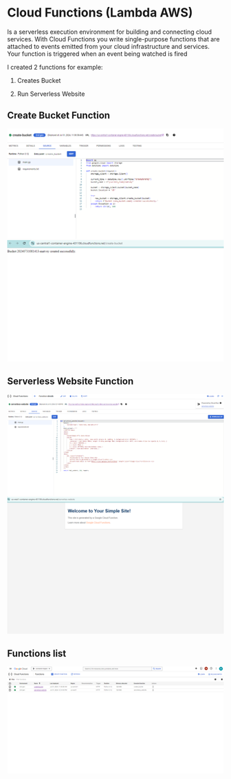 # Cloud Functions (Lambda AWS)
Is a serverless execution environment for building and connecting cloud services. With Cloud Functions you write single-purpose functions that are attached to events emitted from your cloud infrastructure and services. Your function is triggered when an event being watched is fired

I created 2 functions for example:

1. Creates Bucket

2. Run Serverless Website

## Create Bucket Function

<img src="https://github.com/MatveyGuralskiy/GCP/blob/main/Cloud-Functions/Screens/Function-Create-Bucket.png?raw=true">

<img src="https://github.com/MatveyGuralskiy/GCP/blob/main/Cloud-Functions/Screens/Result-Create-Bucket.png?raw=true">

## Serverless Website Function

<img src="https://github.com/MatveyGuralskiy/GCP/blob/main/Cloud-Functions/Screens/Function-Serverless-Website.png?raw=true">

<img src="https://github.com/MatveyGuralskiy/GCP/blob/main/Cloud-Functions/Screens/Result-Serverless-Website.png?raw=true">

## Functions list

<img src="https://github.com/MatveyGuralskiy/GCP/blob/main/Cloud-Functions/Screens/Functions.png?raw=true">
